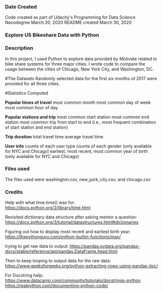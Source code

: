 ### Date Created
Code created as part of Udacity's Programming for Data Science Nanodegree
March 20, 2020
README created March 30, 2020

### Explore US Bikeshare Data with Python

### Description
In this project, I used Python to explore data provided by Motivate related to bike share systems for three major cities. I wrote code to compare the  usage between the cities of Chicago, New York City, and Washington, DC.

#The Datasets
Randomly selected data for the first six months of 2017 were provided for all three cities.

#Statistics Computed

**Popular times of travel**
most common month
most common day of week
most common hour of day

**Popular stations and trip**
most common start station
most common end station
most common trip from start to end (i.e., most frequent combination of start station and end station)

**Trip duration**
total travel time
average travel time

**User info**
counts of each user type
counts of each gender (only available for NYC and Chicago)
earliest, most recent, most common year of birth (only available for NYC and Chicago)

### Files used
The files used were washington.csv, new_york_city.csv, and chicago.csv

### Credits
Help with what time.time() was for:
https://docs.python.org/2/library/time.html

Revisited dictionary data structure after asking mentor a question:
https://docs.python.org/3/tutorial/datastructures.html#dictionaries

Figuring out how to display most recent and earliest birth year:
https://thepythonguru.com/python-builtin-functions/max/

trying to get raw data to output:
https://pandas.pydata.org/pandas-docs/stable/reference/api/pandas.DataFrame.head.html

Then to keep looping to output data for the raw data:
https://www.geeksforgeeks.org/python-extracting-rows-using-pandas-iloc/

For Docstring help:
https://www.datacamp.com/community/tutorials/docstrings-python
https://realpython.com/documenting-python-code/
